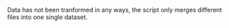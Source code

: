 Data has not been tranformed in any ways, the script only merges different files into one single dataset.
